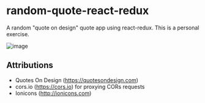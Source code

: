 # random-quote-react-redux
A random "quote on design" quote app using react-redux. This is a personal exercise. 

![image](https://user-images.githubusercontent.com/1064036/56364432-6135f380-61a3-11e9-9f74-3f4ce0c36be6.png)

## Attributions
- Quotes On Design (https://quotesondesign.com)
- cors.io (https://cors.io) for proxying CORs requests
- Ionicons (http://ionicons.com)
